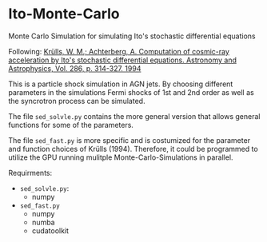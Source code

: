 # Ito-Monte-Carlo

Monte Carlo Simulation for simulating Ito's stochastic differential equations

Following: 
[Krülls, W. M.; Achterberg, A. Computation of cosmic-ray acceleration by Ito's stochastic differential equations. 
Astronomy and Astrophysics, Vol. 286, p. 314-327. 1994](https://ui.adsabs.harvard.edu/abs/1994A%26A...286..314K/abstract)

This is a particle shock simulation in AGN jets. By choosing different parameters in the simulations 
Fermi shocks of 1st and 2nd order as well as the syncrotron process can be simulated. 

The file ```sed_solvle.py``` contains the more general version that allows general functions for some of the parameters. 

The file ```sed_fast.py``` is more specific and is costumized for the parameter and function choices of Krülls (1994). 
Therefore, it could be programmed to utilize the GPU running mulitple Monte-Carlo-Simulations in parallel. 

Requirments:
* ```sed_solvle.py```:
  + numpy
* ```sed_fast.py```
  + numpy
  + numba
  + cudatoolkit
